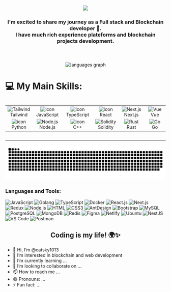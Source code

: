###
<p align="center">
    <img src="https://readme-typing-svg.herokuapp.com?lines=I'm+a+Full-stack+developer;and+I'm+a+Blockchain+developer;Always+learning+new+things;Together,+we+can+shape+a+decentralized+future&center=true&width=500&height=60">
</p>

<h3 align="center">
I'm excited to share my journey as a Full stack and Blockchain developer 🚀.
<br>I have much rich experience plateforms and blockchain projects development.
</h3>
<br clear="both">

###

<div align="center" >
  <img src="https://github-readme-stats.vercel.app/api/top-langs?username=StrongBlue0703&locale=en&hide_title=false&hide=html,MDX,css,PHP,Javascript,makefile,Batchfile,handlebars,shell&layout=compact&card_width=320&langs_count=5&theme=dracula&hide_border=false" height="150" alt="languages graph"  />
</div>

###

# 💻 My Main Skills:
<div style="display: flex; align-items: flex-start; align: center">
<table align="center">
    <tr>
        <td align="center" width="96">
            <img src="https://skillicons.dev/icons?i=tailwind" width="48" height="48" alt="Tailwind" />
            <br>Tailwind
        </td>
        <td align="center" width="96">
            <img src="https://techstack-generator.vercel.app/js-icon.svg" alt="icon" width="65" height="65" />
            <br>JavaScript
        </td>
        <td align="center" width="96">
            <img src="https://techstack-generator.vercel.app/ts-icon.svg" alt="icon" width="65" height="65" />
            <br>TypeScript
        </td>
        <td align="center" width="96">
            <img src="https://techstack-generator.vercel.app/react-icon.svg" alt="icon" width="65" height="65" />
            <br>React
        </td>
        <td align="center" width="96">
            <img src="https://skillicons.dev/icons?i=nextjs" width="48" height="48" alt="Next.js" />
            <br>Next.js
        </td>
        <td align="center" width="96">
            <img src="https://skillicons.dev/icons?i=vue" width="48" height="48" alt="Vue" />
            <br>Vue
        </td>
    </tr>
    <tr>
        <td align="center" width="96">
            <img src="https://techstack-generator.vercel.app/python-icon.svg" alt="icon" width="65" height="65" />
            <br>Python
        </td>
        <td align="center" width="96">
            <img src="https://skillicons.dev/icons?i=nodejs" width="48" height="48" alt="Node.js" />
            <br>Node.js
        </td>
        <td align="center" width="96">
            <img src="https://techstack-generator.vercel.app/cpp-icon.svg" alt="icon" width="65" height="65" />
            <br>C++
        </td>
        <td align="center" width="96">
            <img src="https://skillicons.dev/icons?i=solidity" width="48" height="48" alt="Solidity" />
            <br>Solidity
        </td>
        <td align="center" width="96">
            <img src="https://skillicons.dev/icons?i=rust" width="48" height="48" alt="Rust" />
            <br>Rust
        </td>
        <td align="center" width="96">
            <img src="https://skillicons.dev/icons?i=go" width="48" height="48" alt="Go" />
            <br>Go
        </td>
    </tr>
</table>
<br><br>
</div>

-----

<img src="https://raw.githubusercontent.com/platane/snk/output/github-contribution-grid-snake-dark.svg" alt="Snake animation" />


### Languages and Tools:

![JavaScript](https://img.shields.io/badge/JavaScript-F7DF1E?style=flat-square&logo=javascript&logoColor=black)
![Golang](https://img.shields.io/badge/Golang-F7F7F7?style=flat-square&logo=go&logoColor=00A7D0)
![TypeScript](https://img.shields.io/badge/TypeScript-007ACC?style=flat-square&logo=typescript&logoColor=white)
![Docker](https://img.shields.io/badge/Docker-0CC1F3?style=flat-square&logo=docker&logoColor=white)
![React.js](https://img.shields.io/badge/React.js-0081CB?style=flat-square&logo=react&logoColor=61DAFB)
![Next.js](https://img.shields.io/badge/Next.js-f7f7f7?style=flastic&logo=Next.js&logoColor=000000)
![Redux](https://img.shields.io/badge/Redux-black?style=flastic&logo=Redux&logoColor=764ABC)
![Node.js](https://img.shields.io/badge/Node.js-43853D?style=flat-square&logo=node.js&logoColor=white)
![HTML](https://img.shields.io/badge/HTML5-E34F26?style=flat-square&logo=html5&logoColor=white)
![CSS3](https://img.shields.io/badge/CSS3-1572B6?style=flat-square&logo=css3&logoColor=white)
![AntDesign](https://img.shields.io/badge/AntDesign-f7f7f7?style=flastic&logo=AntDesign&logoColor=0170FE)
![Bootstrap](https://img.shields.io/badge/Bootstrap-563D7C?style=flat-square&logo=bootstrap&logoColor=white)
![MySQL](https://img.shields.io/badge/MySQL-005C84?style=flat-square&logo=mysql&logoColor=white)
![PostgreSQL](https://img.shields.io/badge/PostgreSQL-31658D?style=flastic&logo=PostgreSQL&logoColor=white)
![MongoDB](https://img.shields.io/badge/MongoDB-F7F7F7?style=flat-square&logo=mongodb&logoColor=49A248)
![Redis](https://img.shields.io/badge/redis-%23DD0031.svg?&style=flat-square&logo=redis&logoColor=white)
![Figma](https://img.shields.io/badge/Figma-f7f7f7?style=flastic&logo=Figma&logoColor=F24E1E)
![Netlify](https://img.shields.io/badge/Netlify-00C7B7?style=flat-square&logo=netlify&logoColor=white)
![Ubuntu](https://img.shields.io/badge/Ubuntu-E05924?style=flat-square&logo=ubuntu&logoColor=black)
![NestJS](https://img.shields.io/badge/Nestjs-000000?style=flat-square&logo=nestjs&logoColor=D9224D)
![VS Code](https://img.shields.io/badge/VisualStudio-2C2B30?style=flastic&logo=VisualStudioCode&logoColor=007ACC)
![Postman](https://img.shields.io/badge/Postman-f7f7f7?style=flastic&logo=Postman&logoColor=FF6C37)

<h2 align="center">Coding is my life! 🌍✨</h2>

- 👋 Hi, I’m @eatsky1013
- 👀 I’m interested in blockchain and web development
- 🌱 I’m currently learning ...
- 💞️ I’m looking to collaborate on ...
- 📫 How to reach me ...
- 😄 Pronouns: ...
- ⚡ Fun fact: ...

<!---
eatsky1013/eatsky1013 is a ✨ special ✨ repository because its `README.md` (this file) appears on your GitHub profile.
You can click the Preview link to take a look at your changes.
--->
